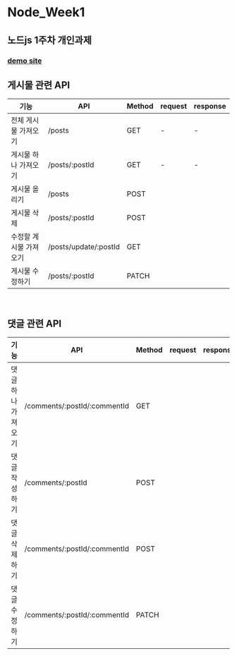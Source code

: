 # Node_Week1
## 노드js 1주차 개인과제

### [demo site](http://woooseogi.shop/)

## 게시물 관련 API
기능|API|Method|request|response  
---|---|---|---|---|  
전체 게시물 가져오기|/posts|GET| - | - 
게시물 하나 가져오기|/posts/:postId|GET| - | - 
게시물 올리기|/posts|POST| 
게시물 삭제|/posts/:postId|POST|  
수정할 계시물 가져오기|/posts/update/:postId|GET|  
게시물 수정하기|/posts/:postId|PATCH  

<br />

## 댓글 관련 API
기능|API|Method|request|response  
---|---|---|---|---|
댓글 하나 가져오기|/comments/:postId/:commentId|GET|
댓글 작성하기|/comments/:postId|POST|  
댓글 삭제하기|/comments/:postId/:commentId|POST|  
댓글 수정하기|/comments/:postId/:commentId|PATCH|  

